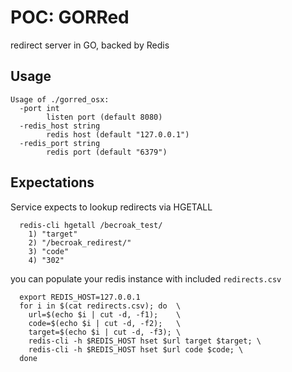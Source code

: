 # POC: GORRed
redirect server in GO, backed by Redis

## Usage
```
Usage of ./gorred_osx:
  -port int
        listen port (default 8080)
  -redis_host string
        redis host (default "127.0.0.1")
  -redis_port string
        redis port (default "6379")
```

## Expectations
Service expects to lookup redirects via HGETALL
```
  redis-cli hgetall /becroak_test/
    1) "target"
    2) "/becroak_redirest/"
    3) "code"
    4) "302"
```

you can populate your redis instance with included `redirects.csv`
```
  export REDIS_HOST=127.0.0.1
  for i in $(cat redirects.csv); do  \
    url=$(echo $i | cut -d, -f1);    \
    code=$(echo $i | cut -d, -f2);   \
    target=$(echo $i | cut -d, -f3); \
    redis-cli -h $REDIS_HOST hset $url target $target; \
    redis-cli -h $REDIS_HOST hset $url code $code; \
  done
```

